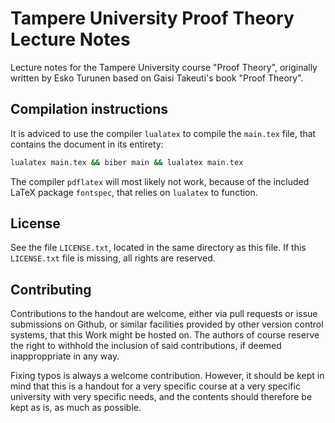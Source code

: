 # Tampere University Proof Theory Lecture Notes

Lecture notes for the Tampere University course "Proof Theory",
originally written by Esko Turunen based on Gaisi Takeuti's book "Proof Theory".

## Compilation instructions

It is adviced to use the compiler `lualatex` to compile the `main.tex` file,
that contains the document in its entirety:
```sh
lualatex main.tex && biber main && lualatex main.tex
```
The compiler `pdflatex` will most likely not work,
because of the included LaTeX package `fontspec`,
that relies on `lualatex` to function.

## License

See the file `LICENSE.txt`, located in the same directory as this file.
If this `LICENSE.txt` file is missing, all rights are reserved.

## Contributing

Contributions to the handout are welcome,
either via pull requests or issue submissions on Github,
or similar facilities provided by other version control systems,
that this Work might be hosted on.
The authors of course reserve the right to withhold the inclusion
of said contributions, if deemed inapproppriate in any way.

Fixing typos is always a welcome contribution.
However, it should be kept in mind that this is a handout
for a very specific course at a very specific university
with very specific needs, and the contents should therefore
be kept as is, as much as possible.
